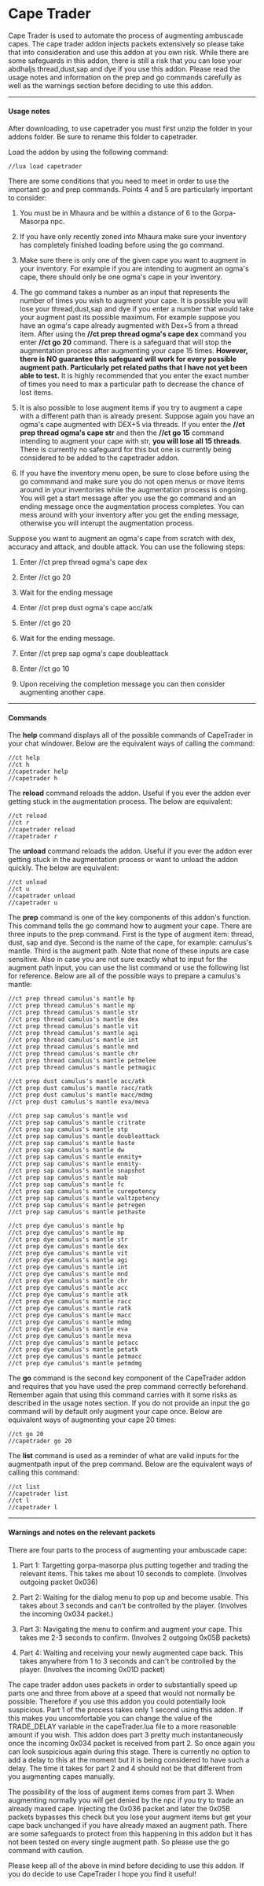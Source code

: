 # Cape Trader
Cape Trader is used to automate the process of augmenting ambuscade capes. The cape trader addon injects packets extensively so please take that into consideration and use this addon at you own risk. While there are some safeguards in this addon, there is still a risk that you can lose your abdhaljs thread,dust,sap and dye if you use this addon. Please read the usage notes and information on the prep and go commands carefully as well as the warnings section before deciding to use this addon.

___
#### Usage notes


After downloading, to use capetrader you must first unzip the folder in your addons folder. Be sure to rename this folder to capetrader.

Load the addon by using the following command:

    //lua load capetrader

There are some conditions that you need to meet in order to use the important go and prep commands. Points 4 and 5 are particularly important to consider:

1. You must be in Mhaura and be within a distance of 6 to the Gorpa-Masorpa npc.

2. If you have only recently zoned into Mhaura make sure your inventory has completely finished loading before using the go command.

3. Make sure there is only one of the given cape you want to augment in your inventory. For example if you are intending to augment an ogma's cape, there should only be one ogma's cape in your inventory.

4. The go command takes a number as an input that represents the number of times you wish to augment your cape. It is possible you will lose your thread,dust,sap and dye if you enter a number that would take your augment past its possible maximum. For example suppose you have an ogma's cape already augmented with Dex+5 from a thread item. After using the **//ct prep thread ogma's cape dex** command you enter **//ct go 20** command. There is a safeguard that will stop the augmentation process after augmenting your cape 15 times. **However, there is NO guarantee this safeguard will work for every possible augment path. Particularly pet related paths that I have not yet been able to test.** It is highly recommended that you enter the exact number of times you need to max a particular path to decrease the chance of lost items.

5. It is also possible to lose augment items if you try to augment a cape with a different path than is already present. Suppose again you have an ogma's cape augmented with DEX+5 via threads. If you enter the **//ct prep thread ogma's cape str** and then the **//ct go 15** command intending to augment your cape with str, **you will lose all 15 threads**. There is currently no safeguard for this but one is currently being considered to be added to the capetrader addon.

6. If you have the inventory menu open, be sure to close before using the go commmand and make sure you do not open menus or move items around in your inventories while the augmentation process is ongoing. You will get a start message after you use the go command and an ending message once the augmentation process completes. You can mess around with your inventory after you get the ending message, otherwise you will interupt the augmentation process.


Suppose you want to augment an ogma's cape from scratch with dex, accuracy and attack, and double attack. You can use the following steps:

1.	Enter //ct prep thread ogma's cape dex

2.	Enter //ct go 20

3. Wait for the ending message

4. Enter //ct prep dust ogma's cape acc/atk

5. Enter //ct go 20

6.	Wait for the ending message.

7. Enter //ct prep sap ogma's cape doubleattack

8.	Enter //ct go 10

9. Upon receiving the completion message you can then consider augmenting another cape.

___

#### Commands

The **help** command displays all of the possible commands of CapeTrader in your chat windower. Below are the equivalent ways of calling the command:

    //ct help
    //ct h
    //capetrader help
    //capetrader h

The **reload** command reloads the addon. Useful if you ever the addon ever getting stuck in the augmentation process. The below are equivalent:

    //ct reload
    //ct r
    //capetrader reload
    //capetrader r

The **unload** command reloads the addon. Useful if you ever the addon ever getting stuck in the augmentation process or want to unload the addon quickly. The below are equivalent:

    //ct unload
    //ct u
    //capetrader unload
    //capetrader u

The **prep** command is one of the key components of this addon's function. This command tells the go command how to augment your cape. There are three inputs to the prep command. First is the type of augment item: thread, dust, sap and dye. Second is the name of the cape, for example: camulus's mantle. Third is the augment path. Note that none of these inputs are case sensitive. Also in case you are not sure exactly what to input for the augment path input, you can use the list command or use the following list for reference. Below are all of the possible ways to prepare a camulus's mantle:

    //ct prep thread camulus's mantle hp
    //ct prep thread camulus's mantle mp
    //ct prep thread camulus's mantle str
    //ct prep thread camulus's mantle dex
    //ct prep thread camulus's mantle vit
    //ct prep thread camulus's mantle agi
    //ct prep thread camulus's mantle int
    //ct prep thread camulus's mantle mnd
    //ct prep thread camulus's mantle chr
    //ct prep thread camulus's mantle petmelee
    //ct prep thread camulus's mantle petmagic

    //ct prep dust camulus's mantle acc/atk
    //ct prep dust camulus's mantle racc/ratk
    //ct prep dust camulus's mantle macc/mdmg
    //ct prep dust camulus's mantle eva/meva

    //ct prep sap camulus's mantle wsd
    //ct prep sap camulus's mantle critrate
    //ct prep sap camulus's mantle stp
    //ct prep sap camulus's mantle doubleattack
    //ct prep sap camulus's mantle haste
    //ct prep sap camulus's mantle dw
    //ct prep sap camulus's mantle enmity+
    //ct prep sap camulus's mantle enmity-
    //ct prep sap camulus's mantle snapshot
    //ct prep sap camulus's mantle mab
    //ct prep sap camulus's mantle fc
    //ct prep sap camulus's mantle curepotency
    //ct prep sap camulus's mantle waltzpotency
    //ct prep sap camulus's mantle petregen
    //ct prep sap camulus's mantle pethaste

    //ct prep dye camulus's mantle hp
    //ct prep dye camulus's mantle mp
    //ct prep dye camulus's mantle str
    //ct prep dye camulus's mantle dex
    //ct prep dye camulus's mantle vit
    //ct prep dye camulus's mantle agi
    //ct prep dye camulus's mantle int
    //ct prep dye camulus's mantle mnd
    //ct prep dye camulus's mantle chr
    //ct prep dye camulus's mantle acc
    //ct prep dye camulus's mantle atk
    //ct prep dye camulus's mantle racc
    //ct prep dye camulus's mantle ratk
    //ct prep dye camulus's mantle macc
    //ct prep dye camulus's mantle mdmg
    //ct prep dye camulus's mantle eva
    //ct prep dye camulus's mantle meva
    //ct prep dye camulus's mantle petacc
    //ct prep dye camulus's mantle petatk
    //ct prep dye camulus's mantle petmacc
    //ct prep dye camulus's mantle petmdmg

The **go** command is the second key component of the CapeTrader addon and requires that you have used the prep command correctly beforehand. Remember again that using this command carries with it some risks as described in the usage notes section. If you do not provide an input the go command will by default only augment your cape once. Below are equivalent ways of augmenting your cape 20 times:

    //ct go 20
    //capetrader go 20

The **list** command is used as a reminder of what are valid inputs for the augmentpath input of the prep command. Below are the equivalent ways of calling this command:

    //ct list
    //capetrader list
    //ct l
    //capetrader l
___


#### Warnings and notes on the relevant packets
There are four parts to the process of augmenting your ambuscade cape:

1. Part 1: Targetting gorpa-masorpa plus putting together and trading the relevant items. This takes me about 10 seconds to complete. (Involves outgoing packet 0x036)

2. Part 2: Waiting for the dialog menu to pop up and become usable. This takes about 3 seconds and can't be controlled by the player. (Involves the incoming 0x034 packet.)

3. Part 3: Navigating the menu to confirm and augment your cape. This takes me 2-3 seconds to confirm. (Involves 2 outgoing 0x05B packets)

4. Part 4: Waiting and receiving your newly augmented cape back. This takes anywhere from 1 to 3 seconds and can't be controlled by the player. (Involves the incoming 0x01D packet)

The cape trader addon uses packets in order to substantially speed up parts one and three from above at a speed that would not normally be possible. Therefore if you use this addon you could potentially look suspicious. Part 1 of the process takes only 1 second using this addon. If this makes you uncomfortable you can change the value of the TRADE_DELAY variable in the capeTrader.lua file to a more reasonable amount if you wish. This addon does part 3 pretty much instantaneously once the incoming 0x034 packet is received from part 2. So once again you can look suspicious again during this stage. There is currently no option to add a delay to this at the moment but it is being considered to have such a delay. The time it takes for part 2 and 4 should not be that different from you augmenting capes manually.

The possibility of the loss of augment items comes from part 3. When augmenting normally you will get denied by the npc if you try to trade an already maxed cape. Injecting the 0x036 packet and later the 0x05B packets bypasses this check but you lose your augment items but get your cape back unchanged if you have already maxed an augment path. There are some safeguards to protect from this happening in this addon but it has not been tested on every single augment path. So please use the go command with caution.

Please keep all of the above in mind before deciding to use this addon. If you do decide to use CapeTrader I hope you find it useful!
